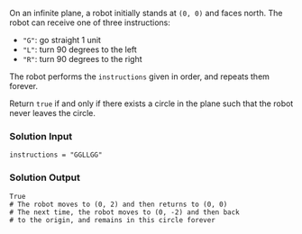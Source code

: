 On an infinite plane, a robot initially stands at `(0, 0)`
and faces north. The robot can receive one of three
instructions:  
 - `"G"`: go straight 1 unit  
 - `"L"`: turn 90 degrees to the left  
 - `"R"`: turn 90 degrees to the right  

The robot performs the `instructions` given in order, and
repeats them forever.

Return `true` if and only if there exists a circle in the
plane such that the robot never leaves the circle.

### Solution Input
```Python3
instructions = "GGLLGG"
```
 
### Solution Output
```Python3
True
# The robot moves to (0, 2) and then returns to (0, 0)
# The next time, the robot moves to (0, -2) and then back
# to the origin, and remains in this circle forever
```
